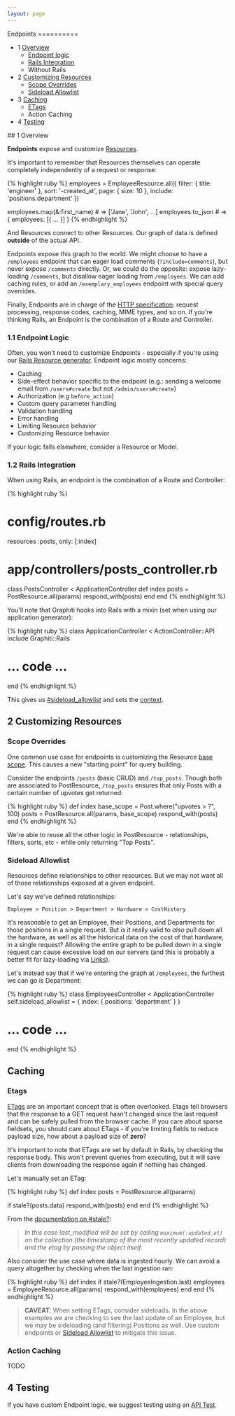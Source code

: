 ```yaml
---
layout: page
---
```


<div markdown="1" class="toc col-md-3">
Endpoints
==========

* 1 [Overview](#overview)
  * [Endpoint logic](#endpoint-logic)
  * [Rails Integration](#rails-integration)
  * Without Rails
* 2 [Customizing Resources](#customizing-resource-behavior)
  * [Scope Overrides](#scope-overrides)
  * [Sideload Allowlist](#sideload-allowlist)
* 3 [Caching](#caching)
  * [ETags](#etags)
  * Action Caching
* 4 [Testing](#testing)

</div>

<div markdown="1" class="col-md-8">
## 1 Overview

**Endpoints** expose and customize
[Resources]({{site.github.url}}/guides/concepts/resources).

It's important to remember that Resources themselves can operate
completely independently of a request or response:

{% highlight ruby %}
employees = EmployeeResource.all({
  filter: { title: 'engineer' },
  sort: '-created_at',
  page: { size: 10 },
  include: 'positions.department'
})

employees.map(&:first_name) # => ['Jane', 'John', ...]
employees.to_json # => { employees: [{ ... }] }
{% endhighlight %}

And Resources connect to other Resources. Our graph of data is defined
**outside** of the actual API.

Endpoints expose this graph to the world. We might choose to have a `/employees`
endpoint that can eager load comments (`?include=comments`), but never expose
`/comments` directly. Or, we could do the opposite: expose lazy-loading `/comments`,
but disallow eager loading from `/employees`. We can add caching rules,
or add an `/exemplary_employees` endpoint with special query overrides.

Finally, Endpoints are in charge of the [HTTP specification](https://tools.ietf.org/html/rfc2616):
request processing, response codes, caching, MIME types, and so on. If you're thinking
Rails, an Endpoint is the combination of a Route and Controller.

### 1.1 Endpoint Logic

Often, you won't need to customize Endpoints - especially if you're
using our [Rails Resource
generator]({{site.github.url}}/guides/concepts/resources#generators). Endpoint logic mostly
concerns:

* Caching
* Side-effect behavior specific to the endpoint (e.g.: sending a
welcome email from `/users#create` but not `/admin/users#create`)
* Authorization (e.g `before_action`)
* Custom query parameter handling
* Validation handling
* Error handling
* Limiting Resource behavior
* Customizing Resource behavior

If your logic falls elsewhere, consider a Resource or Model.

### 1.2 Rails Integration

When using Rails, an endpoint is the combination of a Route and
Controller:

{% highlight ruby %}
# config/routes.rb
resources :posts, only: [:index]

# app/controllers/posts_controller.rb
class PostsController < ApplicationController
  def index
    posts = PostResource.all(params)
    respond_with(posts)
  end
end
{% endhighlight %}

You'll note that Graphiti hooks into Rails with a mixin (set when using
our application generator):

{% highlight ruby %}
class ApplicationController < ActionController::API
  include Graphiti::Rails

  # ... code ...
end
{% endhighlight %}

This gives us [#sideload_allowlist](#sideload-allowlist) and sets the
[context]({{site.github.url}}/guides/concepts/resources#context).

## 2 Customizing Resources

### Scope Overrides

One common use case for endpoints is customizing the Resource
[base scope]({{site.github.url}}/guides/concepts/resources#basescope). This causes a new
"starting point" for query building.

Consider the endpoints `/posts` (basic CRUD) and `/top_posts`. Though
both are associated to PostResource, `/top_posts` ensures that only
Posts with a certain number of upvotes get returned:

{% highlight ruby %}
def index
  base_scope = Post.where("upvotes > ?", 100)
  posts = PostResource.all(params, base_scope)
  respond_with(posts)
end
{% endhighlight %}

We're able to reuse all the other logic in PostResource - relationships,
filters, sorts, etc - while only returning "Top Posts".

### Sideload Allowlist

Resources define relationships to other resources. But we may not want
all of those relationships exposed at a given endpoint.

Let's say we've defined relationships:

`Employee > Position > Department > Hardware > CostHistory`

It's reasonable to get an Employee, their Positions, and Departments for
those positions in a single request. But is it really valid to *also* pull down
all the hardware, as well as all the historical data on the cost of that hardware,
in a single request? Allowing the entire graph to be pulled down in a single request can cause excessive load on our
servers (and this is probably a better fit for lazy-loading via
[Links]({{site.github.url}}/guides/concepts/links)).

Let's instead say that if we're entering the graph at `/employees`, the
furthest we can go is Department:

{% highlight ruby %}
class EmployeesController < ApplicationController
  self.sideload_allowlist = {
    index: { positions: 'department' }
  }

  # ... code ...
end
{% endhighlight %}

## Caching

### Etags

[ETags](https://robots.thoughtbot.com/introduction-to-conditional-http-caching-with-rails) are an important concept that is often overlooked. Etags tell browsers
that the response to a GET request hasn't changed since the last request and
can be safely pulled from the browser cache. If you care about sparse fieldsets,
you should care about ETags - if you're limiting fields to reduce payload size,
how about a payload size of **zero**?

It's important to note that ETags are set by default in Rails, by
checking the response body. This won't prevent queries from executing,
but it will save clients from downloading the response again if nothing
has changed.

Let's manually set an ETag:

{% highlight ruby %}
def index
  posts = PostResource.all(params)

  if stale?(posts.data)
    respond_with(posts)
  end
end
{% endhighlight %}

From the [documentation on #stale?](https://api.rubyonrails.org/v5.2.1/classes/ActionController/ConditionalGet.html#method-i-stale-3F):

> *In this case last_modified will be set by calling `maximum(:updated_at)` on the collection (the timestamp of the most recently updated record) and the etag by passing the object itself.*

Also consider the use case where data is ingested hourly. We can avoid a
query altogether by checking when the last ingestion ran:

{% highlight ruby %}
def index
  if stale?(EmployeeIngestion.last)
    employees = EmployeeResource.all(params)
    respond_with(employees)
  end
end
{% endhighlight %}

> **CAVEAT**: When setting ETags, consider sideloads. In the above examples
> we are checking to see the last update of an Employee, but we may be
> sideloading (and filtering) Positions as well. Use custom endpoints or
> [Sideload Allowlist](#sideload-allowlist) to mitigate this issue.

### Action Caching

TODO

## 4 Testing

If you have custom Endpoint logic, we suggest testing using an [API
Test]({{site.github.url}}/guides/concepts/testing#api-tests).
